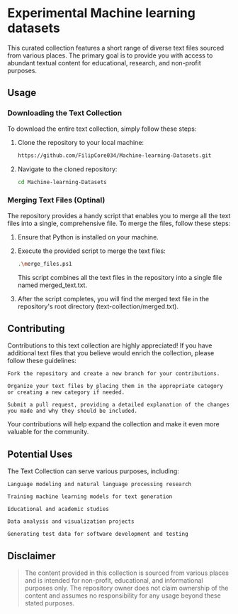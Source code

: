 #  Experimental Machine learning datasets
This curated collection features a short range of diverse text files sourced from various places. The primary goal is to provide you with access to abundant textual content for educational, research, and non-profit purposes.

## Usage

### Downloading the Text Collection

To download the entire text collection, simply follow these steps:

1. Clone the repository to your local machine:

   ```bash
   https://github.com/FilipCore034/Machine-learning-Datasets.git
   ```
2. Navigate to the cloned repository:
   ```bash 
   cd Machine-learning-Datasets
   ```
### Merging Text Files (Optinal)

The repository provides a handy script that enables you to merge all the text files into a single, comprehensive file. To merge the files, follow these steps:

1. Ensure that Python is installed on your machine.
2. Execute the provided script to merge the text files:
    ```bash
    .\merge_files.ps1
    ```
    This script combines all the text files in the repository into a single file named merged_text.txt.

3. After the script completes, you will find the merged text file in the repository's root directory (text-collection/merged.txt).

## Contributing

Contributions to this text collection are highly appreciated! If you have additional text files that you believe would enrich the collection, please follow these guidelines:

    Fork the repository and create a new branch for your contributions.

    Organize your text files by placing them in the appropriate category or creating a new category if needed.

    Submit a pull request, providing a detailed explanation of the changes you made and why they should be included.

Your contributions will help expand the collection and make it even more valuable for the community.
## Potential Uses

The Text Collection can serve various purposes, including:

    Language modeling and natural language processing research

    Training machine learning models for text generation

    Educational and academic studies

    Data analysis and visualization projects

    Generating test data for software development and testing

## Disclaimer

> The content provided in this collection is sourced from various places and is intended for non-profit, educational, and informational purposes only. The repository owner does not claim ownership of the content and assumes no responsibility for any usage beyond these stated purposes.
